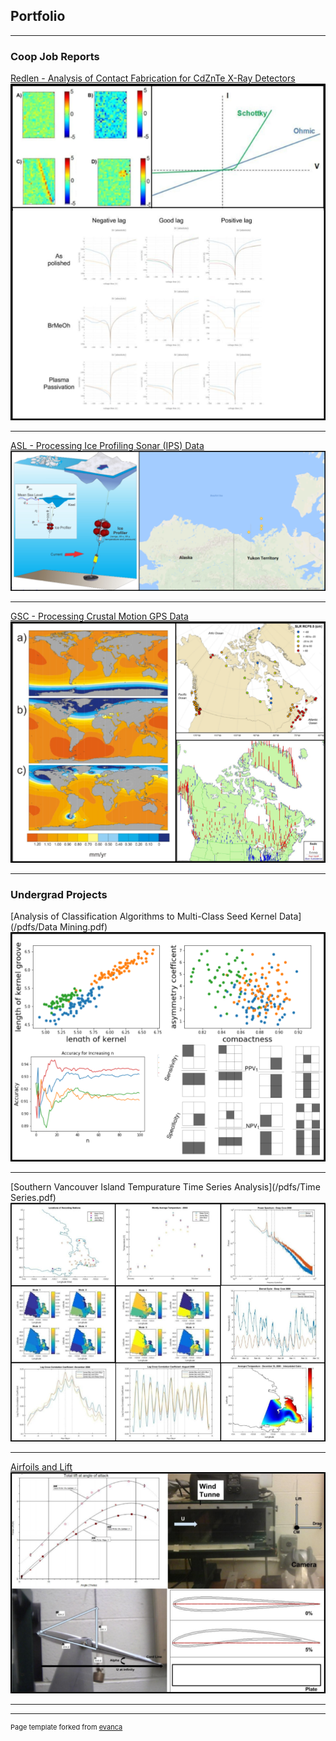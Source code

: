 ## Portfolio

---

### Coop Job Reports

[Redlen - Analysis of Contact Fabrication for CdZnTe X-Ray Detectors](/pdfs/Redlen.pdf)
<img src="images/Redlen.png?raw=true"/>

---
[ASL - Processing Ice Profiling Sonar (IPS) Data](/pdfs/ASL.pdf)
<img src="images/ASL.png?raw=true"/>

---

[GSC - Processing Crustal Motion GPS Data](/pdfs/GSC.pdf)
<img src="images/GSC.png?raw=true"/>




---

### Undergrad Projects

[Analysis of Classification Algorithms to Multi-Class Seed Kernel Data](/pdfs/Data Mining.pdf)
<img src="images/Data Mining.png?raw=true"/>

---
[Southern Vancouver Island Tempurature Time Series Analysis](/pdfs/Time Series.pdf)
<img src="images/Time Series.png?raw=true"/>

---

[Airfoils and Lift](/pdfs/Airfoil.pdf)
<img src="images/Airfoil.png?raw=true"/>


---




---
<p style="font-size:11px">Page template forked from <a href="https://github.com/evanca/quick-portfolio">evanca</a></p>
<!-- Remove above link if you don't want to attibute -->
